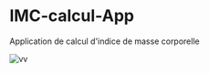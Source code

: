 # IMC-calcul-App
Application de calcul d'indice de masse corporelle

![vv](https://user-images.githubusercontent.com/63174602/86064516-9efffe80-ba6d-11ea-8bc6-445deda2a876.png)

